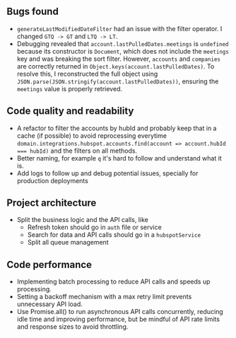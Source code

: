 ## Bugs found
- `generateLastModifiedDateFilter` had an issue with the filter operator. I changed `GTQ -> GT` and `LTQ -> LT`.
- Debugging revealed that `account.lastPulledDates.meetings` is `undefined` because its constructor is `Document`, which does not include the `meetings` key and was breaking the sort filter. However, `accounts` and `companies` are correctly returned in `Object.keys(account.lastPulledDates)`. To resolve this, I reconstructed the full object using `JSON.parse(JSON.stringify(account.lastPulledDates))`, ensuring the `meetings` value is properly retrieved.

## Code quality and readability
- A refactor to filter the accounts by hubId and probably keep that in a cache (if possible) to avoid reprocessing everytime `domain.integrations.hubspot.accounts.find(account => account.hubId === hubId)` and the filters on all methods.
- Better naming, for example `q` it's hard to follow and understand what it is.
- Add logs  to follow up and debug potential issues, specially for production deployments

## Project architecture
- Split the business logic and the API calls, like
  - Refresh token should go in `auth` file or service
  - Search for data and API calls should go in a `hubspotService`
  - Split all queue management

## Code performance
- Implementing batch processing to reduce API calls and speeds up processing.
- Setting a backoff mechanism with a max retry limit prevents unnecessary API load.
- Use Promise.all() to run asynchronous API calls concurrently, reducing idle time and improving performance, but be mindful of API rate limits and response sizes to avoid throttling.
